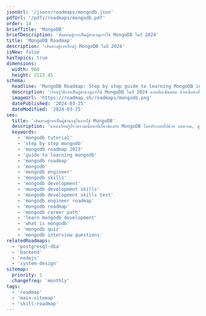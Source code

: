 ```yaml
---
jsonUrl: '/jsons/roadmaps/mongodb.json'
pdfUrl: '/pdfs/roadmaps/mongodb.pdf'
order: 14
briefTitle: 'MongoDB'
briefDescription: 'ขั้นตอนสู่การเป็นผู้ชำนาญการใช้ MongoDB ในปี 2024'
title: 'MongoDB Roadmap'
description: 'เส้นทางสู่การเรียนรู้ MongoDB ในปี 2024'
isNew: false
hasTopics: true
dimensions:
  width: 968
  height: 2123.45
schema:
  headline: 'MongoDB Roadmap: Step by step guide to learning MongoDB in 2023'
  description: 'เรียนรู้วิธีการเป็นผู้ชำนาญการใช้ MongoDB ในปี 2024 แบบทีละขั้นตอน ด้วยเนื้อหาที่มาในรูปแบบของ Roadmap ที่ประกอบไปด้วยคำอธิบายสั้นๆและสามารถที่จะโต้ตอบกับผู้เรียนได้ด้วย เพื่อให้คุณสามารถเรียนรู้ทุกสิ่งที่คุณต้องการได้ในที่เดียวครบเลยครับผม'
  imageUrl: 'https://roadmap.sh/roadmaps/mongodb.png'
  datePublished: '2024-03-25'
  dateModified: '2024-03-25'
seo:
  title: 'เส้นทางสู่การเป็นผู้ชำนาญในการใช้ MongoDB'
  description: 'แหล่งเรียนรู้ที่รวบรวมเนื้อหาที่เกี่ยวข้องกับ MongoDB โดยประกอบไปด้วย บทความ, คู่มือ, คำถามสำหรับสัมภาษณ์และแบบทดสอบ'
  keywords:
    - 'mongodb tutorial'
    - 'step by step mongodb'
    - 'mongodb roadmap 2023'
    - 'guide to learning mongodb'
    - 'mongodb roadmap'
    - 'mongodb'
    - 'mongodb engineer'
    - 'mongodb skills'
    - 'mongodb development'
    - 'mongodb development skills'
    - 'mongodb development skills test'
    - 'mongodb engineer roadmap'
    - 'mongodb roadmap'
    - 'mongodb career path'
    - 'learn mongodb development'
    - 'what is mongodb'
    - 'mongodb quiz'
    - 'mongodb interview questions'
relatedRoadmaps:
  - 'postgresql-dba'
  - 'backend'
  - 'nodejs'
  - 'system-design'
sitemap:
  priority: 1
  changefreq: 'monthly'
tags:
  - 'roadmap'
  - 'main-sitemap'
  - 'skill-roadmap'
---
```

